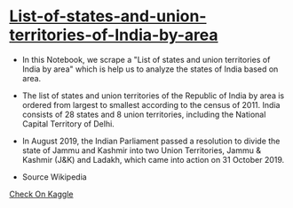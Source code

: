 # [List-of-states-and-union-territories-of-India-by-area](https://en.wikipedia.org/wiki/List_of_states_and_union_territories_of_India_by_area)

- In this Notebook, we scrape a "List of states and union territories of India by area" which is help us to analyze the states of India based on area.

- The list of states and union territories of the Republic of India by area is ordered from largest to smallest according to the census of 2011. India consists of 28 states and 8 union territories, including the National Capital Territory of Delhi.

- In August 2019, the Indian Parliament passed a resolution to divide the state of Jammu and Kashmir into two Union Territories, Jammu & Kashmir (J&K) and Ladakh, which came into action on 31 October 2019.

- Source Wikipedia 

[Check On Kaggle](https://www.kaggle.com/rushikeshlavate/states-and-union-territories-of-india-by-area)
